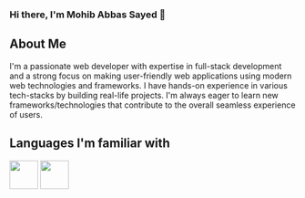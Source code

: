 ### Hi there, I'm Mohib Abbas Sayed 👋

## About Me
I'm a passionate web developer with expertise in full-stack development and a strong focus on making user-friendly web applications using modern web technologies and frameworks. I have hands-on experience in various tech-stacks by building real-life projects. I'm always eager to learn new frameworks/technologies that contribute to the overall seamless experience of users.

## Languages I'm familiar with
<img src="https://media.istockphoto.com/id/1413514774/photo/stylized-3d-html-icon-design.webp?b=1&s=170667a&w=0&k=20&c=OrkPbETxWlQ4FQSfTku07zULRenQ6KnxkGM4nU5H_Kk=" width="50"/>
<img src="https://upload.wikimedia.org/wikipedia/commons/thumb/6/62/CSS3_logo.svg/240px-CSS3_logo.svg.png" width="50"/>
